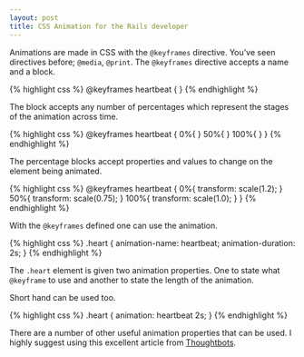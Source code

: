 ```yaml
---
layout: post
title: CSS Animation for the Rails developer
---
```


Animations are made in CSS with the `@keyframes` directive. You’ve seen directives before; `@media`, `@print`.  The `@keyframes` directive accepts a name and a block.

{% highlight css %}
@keyframes heartbeat {
}
{% endhighlight %}

The block accepts any number of percentages which represent the stages of the animation across time. 

{% highlight css %}
@keyframes heartbeat {
  0%{
  }
  50%{
  }
  100%{
  }
}
{% endhighlight %}

The percentage blocks accept properties and values to change on the element being animated.

{% highlight css %}
@keyframes heartbeat {
  0%{
    transform: scale(1.2);
  }
  50%{
    transform: scale(0.75);
  }
  100%{
    transform: scale(1.0);
  }
}
{% endhighlight %}

With the `@keyframes` defined one can use the animation.

{% highlight css %}
.heart {
  animation-name: heartbeat;
  animation-duration: 2s;
}
{% endhighlight %}

The `.heart` element is given two animation properties. One to state what `@keyframe` to use and another to state the length of the animation.

Short hand can be used too.

{% highlight css %}
.heart {
  animation: heartbeat 2s;
}
{% endhighlight %}

There are a number of other useful animation properties that can be used. I highly suggest using this excellent article from [Thoughtbots](http://robots.thoughtbot.com/css-animation-for-beginners).